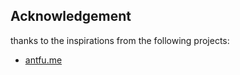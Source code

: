 ## Acknowledgement

thanks to the inspirations from the following projects:

- [antfu.me](https://github.com/antfu/antfu.me)
